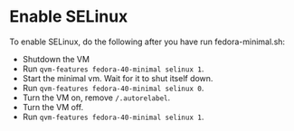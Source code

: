 # Enable SELinux

To enable SELinux, do the following after you have run fedora-minimal.sh:
- Shutdown the VM
- Run `qvm-features fedora-40-minimal selinux 1`.
- Start the minimal vm. Wait for it to shut itself down.
- Run `qvm-features fedora-40-minimal selinux 0`.
- Turn the VM on, remove `/.autorelabel`.
- Turn the VM off.
- Run `qvm-features fedora-40-minimal selinux 1`.